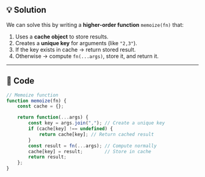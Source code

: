 ## 💡 Solution

We can solve this by writing a **higher-order function** `memoize(fn)` that:  
1. Uses a **cache object** to store results.  
2. Creates a **unique key** for arguments (like `"2,3"`).  
3. If the key exists in cache → return stored result.  
4. Otherwise → compute `fn(...args)`, store it, and return it.

---

## 🔧 Code

```js
// Memoize function
function memoize(fn) {
    const cache = {};

    return function(...args) {
        const key = args.join(","); // Create a unique key
        if (cache[key] !== undefined) {
            return cache[key]; // Return cached result
        }
        const result = fn(...args); // Compute normally
        cache[key] = result;        // Store in cache
        return result;
    };
}
